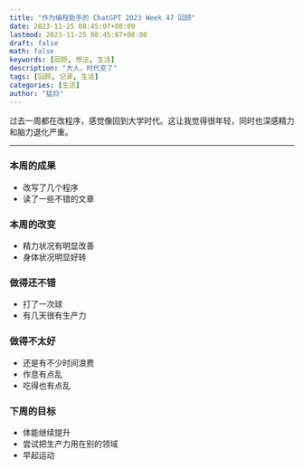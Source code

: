 ```yaml
---
title: "作为编程助手的 ChatGPT 2023 Week 47 回顾"
date: 2023-11-25 08:45:07+08:00
lastmod: 2023-11-25 08:45:07+08:00
draft: false
math: false
keywords: [回顾, 想法, 生活]
description: "大人，时代变了"
tags: [回顾, 记录, 生活]
categories: [生活]
author: "猛犸"
---
```


过去一周都在改程序，感觉像回到大学时代。这让我觉得很年轻，同时也深感精力和脑力退化严重。

---

### 本周的成果

- 改写了几个程序
- 读了一些不错的文章

### 本周的改变

- 精力状况有明显改善
- 身体状况明显好转

### 做得还不错

- 打了一次球
- 有几天很有生产力

### 做得不太好

- 还是有不少时间浪费
- 作息有点乱
- 吃得也有点乱

### 下周的目标

- 体能继续提升
- 尝试把生产力用在别的领域
- 早起运动

